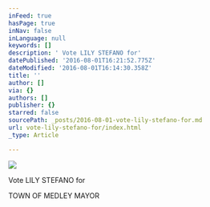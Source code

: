 ```yaml
---
inFeed: true
hasPage: true
inNav: false
inLanguage: null
keywords: []
description: ' Vote LILY STEFANO for'
datePublished: '2016-08-01T16:21:52.775Z'
dateModified: '2016-08-01T16:14:30.358Z'
title: ''
author: []
via: {}
authors: []
publisher: {}
starred: false
sourcePath: _posts/2016-08-01-vote-lily-stefano-for.md
url: vote-lily-stefano-for/index.html
_type: Article

---
```

![](https://the-grid-user-content.s3-us-west-2.amazonaws.com/ebffd770-0645-4dc6-a8fb-c2637a88dddc.png)

Vote LILY STEFANO for

TOWN OF MEDLEY MAYOR